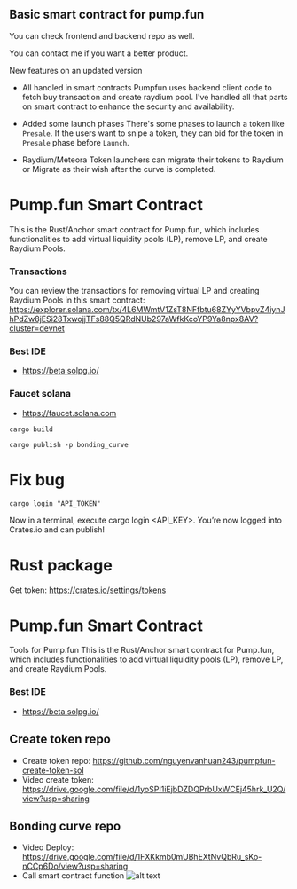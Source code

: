 ## Basic smart contract for pump.fun

You can check frontend and backend repo as well.

You can contact me if you want a better product.

New features on an updated version
- All handled in smart contracts
Pumpfun uses backend client code to fetch buy transaction and create raydium pool.
I've handled all that parts on smart contract to enhance the security and availability.

- Added some launch phases
There's some phases to launch a token like `Presale`.
If the users want to snipe a token, they can bid for the token in `Presale` phase before `Launch`.

- Raydium/Meteora
Token launchers can migrate their tokens to Raydium or Migrate as their wish after the curve is completed.


# Pump.fun Smart Contract
This is the Rust/Anchor smart contract for Pump.fun, which includes functionalities to add virtual liquidity pools (LP), remove LP, and create Raydium Pools.

### Transactions
You can review the transactions for removing virtual LP and creating Raydium Pools in this smart contract:
https://explorer.solana.com/tx/4L6MWmtV1ZsT8NFfbtu68ZYyYVbpvZ4iynJhPdZw8jESi28TxwojjTFs88Q5QRdNUb297aWfkKcoYP9Ya8npx8AV?cluster=devnet

### Best IDE
- https://beta.solpg.io/


### Faucet solana
- https://faucet.solana.com

```
cargo build
```

```
cargo publish -p bonding_curve
```

# Fix bug
```
cargo login "API_TOKEN"
```

Now in a terminal, execute cargo login <API_KEY>. You’re now logged into Crates.io and can publish!

# Rust package
Get token: https://crates.io/settings/tokens


# Pump.fun Smart Contract
Tools for Pump.fun
This is the Rust/Anchor smart contract for Pump.fun, which includes functionalities to add virtual liquidity pools (LP), remove LP, and create Raydium Pools.

### Best IDE
- https://beta.solpg.io/

## Create token repo
- Create token repo: https://github.com/nguyenvanhuan243/pumpfun-create-token-sol
- Video create token: https://drive.google.com/file/d/1yoSPI1iEjbDZDQPrbUxWCEj45hrk_U2Q/view?usp=sharing

## Bonding curve repo
- Video Deploy: https://drive.google.com/file/d/1FXKkmb0mUBhEXtNvQbRu_sKo-nCCp6Do/view?usp=sharing
- Call smart contract function
![alt text](image.png)

